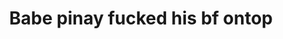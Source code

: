 ---
layout: post
title: Babe pinay fucked his bf ontop
duration: '01:42'
view: 282
rate: 2
video: 'https://flashservice.xvideos.com/embedframe/26354465'
category: 
 - pinay
 - curvy
 - student
tags: 
 - pinay-sex
 - nene
 - fucked
 - mokong
 - sucked
 - hotel
priority: 0.9
changefreq: daily
---